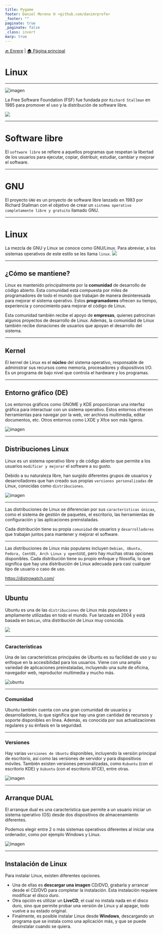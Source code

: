 ```yaml
---
title: Pygame
footer: Daniel Moreno 🌐 <github.com/danimrprofe>
_footer: ""
paginate: true
_paginate: false
_class: invert
marp: true
---
```


[🔙 Enrere](../) | [🏠 Pàgina principal](http://danimrprofe.github.io/apuntes/)

# Linux

---

![imagen](2019-06-28-08-44-31.png)

La Free Software Foundation (FSF) fue fundada por ``Richard Stallman`` en 1985 para promover el uso y la distribución de software libre.

![](2023-03-21-12-33-32.png)

---

# Software libre

El ``software libre`` se refiere a aquellos programas que respetan la libertad de los usuarios para ejecutar, copiar, distribuir, estudiar, cambiar y mejorar el software.

---

# GNU

El proyecto ``GNU`` es un proyecto de software libre lanzado en 1983 por Richard Stallman con el objetivo de crear un ``sistema operativo completamente libre y gratuito`` llamado GNU.

---

# Linux

La mezcla de GNU y Linux se conoce como GNU/Linux. Para abreviar, a los sistemas operativos de este estilo se les llama ``linux``.
![](2023-03-21-12-37-11.png)

---

## ¿Cómo se mantiene?

Linux es mantenido principalmente por la **comunidad** de desarrollo de código abierto. Esta comunidad está compuesta por miles de programadores de todo el mundo que trabajan de manera desinteresada para mejorar el sistema operativo. Estos **programadores** ofrecen su tiempo, experiencia y conocimiento para mejorar el código de Linux.

Esta comunidad también recibe el apoyo de **empresas**, quienes patrocinan algunos proyectos de desarrollo de Linux. Además, la comunidad de Linux también recibe donaciones de usuarios que apoyan el desarrollo del sistema.

---

## Kernel

El kernel de Linux es el **núcleo** del sistema operativo, responsable de administrar sus recursos como memoria, procesadores y dispositivos I/O. Es un programa de bajo nivel que controla el hardware y los programas.

---

## Entorno gráfico (DE)

Los entornos gráficos como GNOME y KDE proporcionan una interfaz gráfica para interactuar con un sistema operativo. Estos entornos ofrecen herramientas para navegar por la web, ver archivos multimedia, editar documentos, etc. Otros entornos como LXDE y Xfce son más ligeros.

![imagen](2019-06-28-08-45-15.png)

---

##  Distribuciones Linux

Linux es un sistema operativo libre y de código abierto que permite a los usuarios ``modificar y mejorar`` el software a su gusto.

Debido a su naturaleza libre, han surgido diferentes grupos de usuarios y desarrolladores que han creado sus propias ``versiones personalizadas`` de Linux, conocidas como ``distribuciones``.

![imagen](2019-06-28-08-45-41.png)

---

Las distribuciones de Linux se diferencian por sus ``características únicas``, como el sistema de gestión de paquetes, el escritorio, las herramientas de configuración y las aplicaciones preinstaladas.

Cada distribución tiene su propia ``comunidad`` de usuarios y ``desarrolladores`` que trabajan juntos para mantener y mejorar el software.

---

Las distribuciones de Linux más populares incluyen ``Debian, Ubuntu, Fedora, CentOS, Arch Linux y openSUSE``, pero hay muchas otras opciones disponibles. Cada distribución tiene su propio enfoque y filosofía, lo que significa que hay una distribución de Linux adecuada para casi cualquier tipo de usuario o caso de uso.

https://distrowatch.com/

---

## Ubuntu

Ubuntu es una de las ``distribuciones`` de Linux más populares y ampliamente utilizadas en todo el mundo. Fue lanzada en 2004 y está basada en ``Debian``, otra distribución de Linux muy conocida.

![](2023-03-21-12-32-39.png)

---

### Características

Una de las características principales de Ubuntu es su facilidad de uso y su enfoque en la accesibilidad para los usuarios. Viene con una amplia variedad de aplicaciones preinstaladas, incluyendo una suite de oficina, navegador web, reproductor multimedia y mucho más.

![ubuntu](img/ubuntu.gif)

---

### Comunidad

Ubuntu también cuenta con una gran comunidad de usuarios y desarrolladores, lo que significa que hay una gran cantidad de recursos y soporte disponibles en línea. Además, es conocida por sus actualizaciones regulares y su énfasis en la seguridad.

---

### Versiones

Hay varias ``versiones de Ubuntu`` disponibles, incluyendo la versión principal de escritorio, así como las versiones de servidor y para dispositivos móviles. También existen versiones personalizadas, como ``Kubuntu`` (con el escritorio KDE) y ``Xubuntu`` (con el escritorio XFCE), entre otras.

![imagen](2019-06-28-08-47-04.png)

---

## Arranque DUAL

El arranque dual es una característica que permite a un usuario iniciar un sistema operativo (OS) desde dos dispositivos de almacenamiento diferentes.

Podemos elegir entre 2 o más sistemas operativos diferentes al iniciar una ordenador, como por ejemplo Windows y Linux.

![imagen](2019-06-28-08-47-24.png)

---

## Instalación de Linux

Para instalar Linux, existen diferentes opciones.

- Una de ellas es **descargar una imagen** CD/DVD, grabarla y arrancar desde el CD/DVD para completar la instalación. Esta instalación requiere modificar el disco duro.
- Otra opción es utilizar un **LiveCD**, el cual no instala nada en el disco duro, sino que permite probar una versión de Linux y al apagar, todo vuelve a su estado original.
- Finalmente, es posible instalar Linux desde **Windows**, descargando un programa que se instala como una aplicación más, y que se puede desinstalar cuando se quiera.

